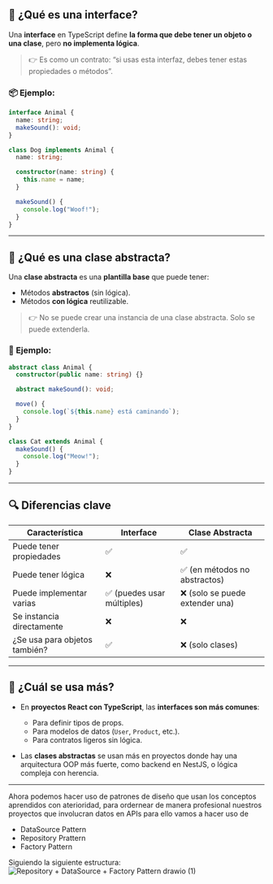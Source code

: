 ## 🧩 ¿Qué es una **interface**?

Una **interface** en TypeScript define **la forma que debe tener un objeto o una clase**, pero **no implementa lógica**.

> 👉 Es como un contrato: “si usas esta interfaz, debes tener estas propiedades o métodos”.

### 📦 Ejemplo:

```ts
interface Animal {
  name: string;
  makeSound(): void;
}

class Dog implements Animal {
  name: string;

  constructor(name: string) {
    this.name = name;
  }

  makeSound() {
    console.log("Woof!");
  }
}
```

---

## 🧱 ¿Qué es una **clase abstracta**?

Una **clase abstracta** es una **plantilla base** que puede tener:

* Métodos **abstractos** (sin lógica).
* Métodos **con lógica** reutilizable.

> 👉 No se puede crear una instancia de una clase abstracta. Solo se puede extenderla.

### 🧪 Ejemplo:

```ts
abstract class Animal {
  constructor(public name: string) {}

  abstract makeSound(): void;

  move() {
    console.log(`${this.name} está caminando`);
  }
}

class Cat extends Animal {
  makeSound() {
    console.log("Meow!");
  }
}
```

---

## 🔍 Diferencias clave

| Característica                | Interface                 | Clase Abstracta                |
| ----------------------------- | ------------------------- | ------------------------------ |
| Puede tener propiedades       | ✅                         | ✅                              |
| Puede tener lógica            | ❌                         | ✅ (en métodos no abstractos)   |
| Puede implementar varias      | ✅ (puedes usar múltiples) | ❌ (solo se puede extender una) |
| Se instancia directamente     | ❌                         | ❌                              |
| ¿Se usa para objetos también? | ✅                         | ❌ (solo clases)                |

---

## 🧠 ¿Cuál se usa más?

* En **proyectos React con TypeScript**, las **interfaces son más comunes**:

  * Para definir tipos de props.
  * Para modelos de datos (`User`, `Product`, etc.).
  * Para contratos ligeros sin lógica.

* Las **clases abstractas** se usan más en proyectos donde hay una arquitectura OOP más fuerte, como backend en NestJS, o lógica compleja con herencia.
---

Ahora podemos hacer uso de patrones de diseño que usan los conceptos aprendidos con aterioridad, para ordernear de manera profesional nuestros proyectos que involucran datos en APIs para ello vamos a hacer uso de 
- DataSource Pattern
- Repository Prattern
- Factory Pattern

Siguiendo la siguiente estructura:
![Repository +  DataSource + Factory Pattern drawio (1)](https://github.com/user-attachments/assets/c717debe-1808-4408-9dd1-8ab74d631197)



